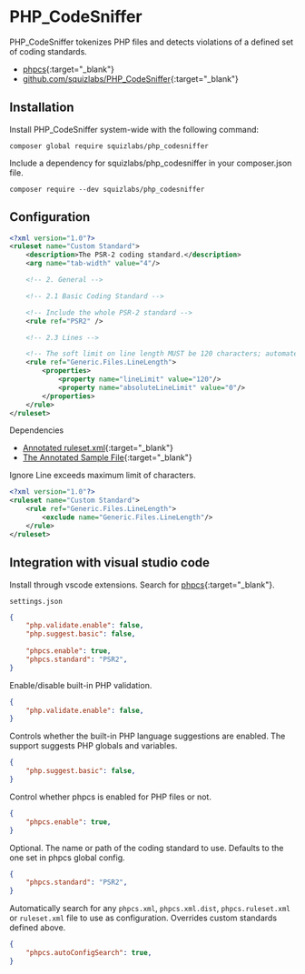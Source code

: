# PHP_CodeSniffer

PHP_CodeSniffer tokenizes PHP files and detects violations of a defined set of coding standards.

- [phpcs](https://marketplace.visualstudio.com/items?itemName=ikappas.phpcs){:target="_blank"}
- [github.com/squizlabs/PHP_CodeSniffer](https://github.com/squizlabs/PHP_CodeSniffer){:target="_blank"}

## Installation

Install PHP_CodeSniffer system-wide with the following command:

```shell
composer global require squizlabs/php_codesniffer
```

Include a dependency for squizlabs/php_codesniffer in your composer.json file.

```shell
composer require --dev squizlabs/php_codesniffer
```

## Configuration

```xml
<?xml version="1.0"?>
<ruleset name="Custom Standard">
    <description>The PSR-2 coding standard.</description>
    <arg name="tab-width" value="4"/>

    <!-- 2. General -->

    <!-- 2.1 Basic Coding Standard -->

    <!-- Include the whole PSR-2 standard -->
    <rule ref="PSR2" />

    <!-- 2.3 Lines -->

    <!-- The soft limit on line length MUST be 120 characters; automated style checkers MUST warn but MUST NOT error at the soft limit. -->
    <rule ref="Generic.Files.LineLength">
        <properties>
            <property name="lineLimit" value="120"/>
            <property name="absoluteLineLimit" value="0"/>
        </properties>
    </rule>
</ruleset>
```

Dependencies

- [Annotated ruleset.xml](https://github.com/squizlabs/PHP_CodeSniffer/blob/master/src/Standards/PSR2/ruleset.xml){:target="_blank"}
- [The Annotated Sample File](https://pear.php.net/manual/en/package.php.php-codesniffer.annotated-ruleset.php){:target="_blank"}

Ignore Line exceeds maximum limit of characters.

```xml
<?xml version="1.0"?>
<ruleset name="Custom Standard">
    <rule ref="Generic.Files.LineLength">
        <exclude name="Generic.Files.LineLength"/>
    </rule>
</ruleset>
```

## Integration with visual studio code

Install through vscode extensions. Search for [phpcs](https://marketplace.visualstudio.com/items?itemName=ikappas.phpcs){:target="_blank"}.

`settings.json`

```json
{
    "php.validate.enable": false,
    "php.suggest.basic": false,
    
    "phpcs.enable": true,
    "phpcs.standard": "PSR2",
}
```

Enable/disable built-in PHP validation.

```json
{
    "php.validate.enable": false,
}
```

Controls whether the built-in PHP language suggestions are enabled. The support suggests PHP globals and variables.

```json
{
    "php.suggest.basic": false,
}
```

Control whether phpcs is enabled for PHP files or not.

```json
{
    "phpcs.enable": true,
}
```

Optional. The name or path of the coding standard to use. Defaults to the one set in phpcs global config.

```json
{
    "phpcs.standard": "PSR2",
}
```

Automatically search for any `phpcs.xml`, `phpcs.xml.dist`, `phpcs.ruleset.xml` or `ruleset.xml` file to use as configuration. Overrides custom standards defined above.

```json
{
    "phpcs.autoConfigSearch": true,
}
```
